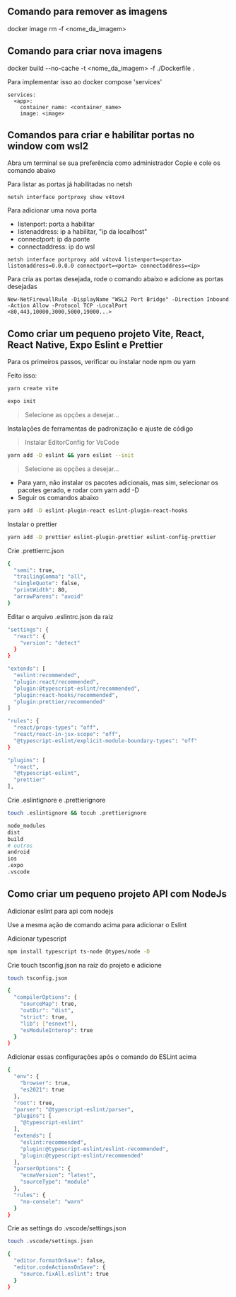 ## Comando para remover as imagens ##
docker image rm -f <nome_da_imagem>

## Comando para criar nova imagens ##
docker build --no-cache -t <nome_da_imagem> -f ./Dockerfile .

Para implementar isso ao docker compose 'services'

```
services:
  <app>:
    container_name: <container_name>
    image: <image>
```

## Comandos para criar e habilitar portas no window com wsl2 ##

Abra um terminal se sua preferência como administrador
Copie e cole os comando abaixo

Para listar as portas já habilitadas no netsh

```
netsh interface portproxy show v4tov4
```

Para adicionar uma nova porta

* listenport: porta a habilitar
* listenaddress: ip a habilitar, "ip da localhost"
* connectport: ip da ponte
* connectaddress: ip do wsl

```
netsh interface portproxy add v4tov4 listenport=<porta> listenaddress=0.0.0.0 connectport=<porta> connectaddress=<ip>
```

Para cria as portas desejada, rode o comando abaixo e adicione as portas desejadas

```
New-NetFirewallRule -DisplayName "WSL2 Port Bridge" -Direction Inbound -Action Allow -Protocol TCP -LocalPort <80,443,10000,3000,5000,19000...>
```

## Como criar um pequeno projeto Vite, React, React Native, Expo Eslint e Prettier

Para os primeiros passos, verificar ou instalar node npm ou yarn

Feito isso:

```bash
yarn create vite
```

```bash
expo init
```

> Selecione as opções a desejar...

Instalações de ferramentas de padronização e ajuste de código

> Instalar EditorConfig for VsCode

```bash
yarn add -D eslint && yarn eslint --init
``` 

> Selecione as opções a desejar...

- Para yarn, não instalar os pacotes adicionais, mas sim, selecionar os pacotes gerado, e rodar com yarn add -D 
- Seguir os comandos abaixo


```bash
yarn add -D eslint-plugin-react eslint-plugin-react-hooks
``` 

Instalar o prettier

```bash
yarn add -D prettier eslint-plugin-prettier eslint-config-prettier
``` 

Crie .prettierrc.json

```bash
{
  "semi": true,
  "trailingComma": "all",
  "singleQuote": false,
  "printWidth": 80,
  "arrowParens": "avoid"
}
```

Editar o arquivo .eslintrc.json da raiz

```bash
"settings": {
  "react": {
    "version": "detect"
  }
}
```

```bash
"extends": [
  "eslint:recommended",
  "plugin:react/recommended",
  "plugin:@typescript-eslint/recommended",
  "plugin:react-hooks/recommended",
  "plugin:prettier/recommended"
]
```

```bash
"rules": {
  "react/props-types": "off",
  "react/react-in-jsx-scope": "off",
  "@typescript-eslint/explicit-module-boundary-types": "off"
}
```

```bash
"plugins": [
  "react",
  "@typescript-eslint",
  "prettier"
],
```

Crie .eslintignore e .prettierignore

```bash
touch .eslintignore && tocuh .prettierignore
```

```bash
node_modules
dist
build
# outros
android
ios
.expo
.vscode
```

## Como criar um pequeno projeto API com NodeJs

Adicionar eslint para api com nodejs 

Use a mesma ação de comando acima para adicionar o Eslint

Adicionar typescript

```bash
npm install typescript ts-node @types/node -D
```

Crie touch tsconfig.json na raiz do projeto e adicione

```bash
touch tsconfig.json
```

```bash
{
  "compilerOptions": {
    "sourceMap": true,
    "outDir": "dist",
    "strict": true,
    "lib": ["esnext"],
    "esModuleInterop": true
  }
}
```

Adicionar essas configurações após o comando do ESLint acima

```bash
{
  "env": {
    "browser": true,
    "es2021": true
  },
  "root": true,
  "parser": "@typescript-eslint/parser",
  "plugins": [
    "@typescript-eslint"
  ],
  "extends": [
    "eslint:recommended",
    "plugin:@typescript-eslint/eslint-recommended",
    "plugin:@typescript-eslint/recommended"
  ],
  "parserOptions": {
    "ecmaVersion": "latest",
    "sourceType": "module"
  },
  "rules": {
    "no-console": "warn"
  }
}

```

Crie as settings do .vscode/settings.json

```bash
touch .vscode/settings.json
```

```bash
{
  "editor.formatOnSave": false,
  "editor.codeActionsOnSave": {
    "source.fixAll.eslint": true 
  }
}
```
